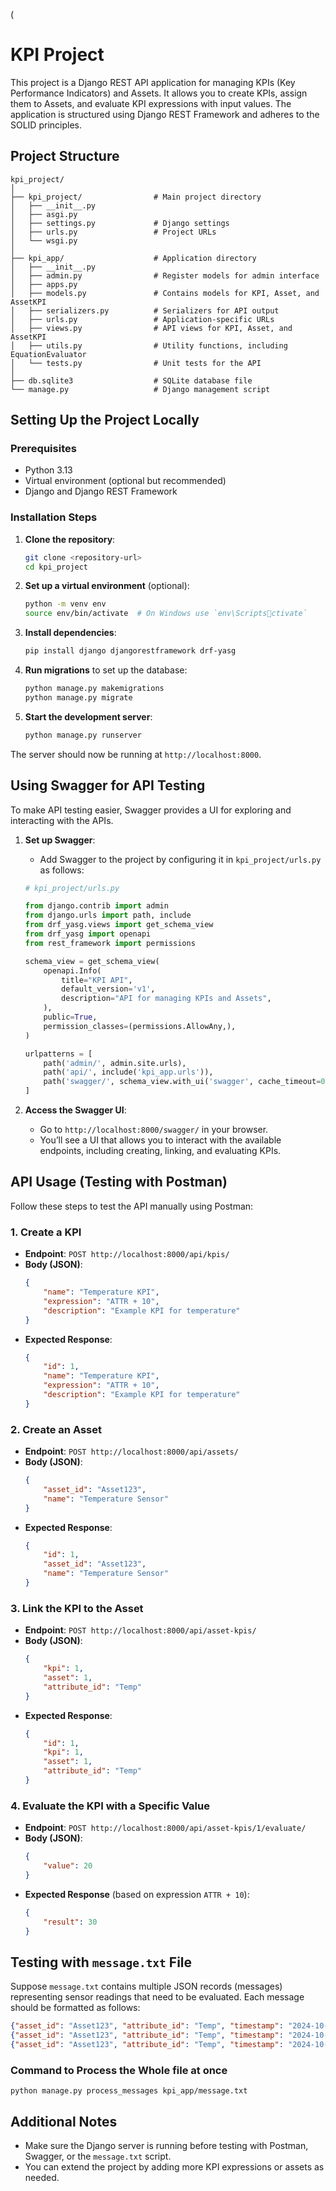 (
# KPI Project

This project is a Django REST API application for managing KPIs (Key Performance Indicators) and Assets. It allows you to create KPIs, assign them to Assets, and evaluate KPI expressions with input values. The application is structured using Django REST Framework and adheres to the SOLID principles.

## Project Structure

```
kpi_project/
│
├── kpi_project/                # Main project directory
│   ├── __init__.py
│   ├── asgi.py
│   ├── settings.py             # Django settings
│   ├── urls.py                 # Project URLs
│   └── wsgi.py
│
├── kpi_app/                    # Application directory
│   ├── __init__.py
│   ├── admin.py                # Register models for admin interface
│   ├── apps.py
│   ├── models.py               # Contains models for KPI, Asset, and AssetKPI
│   ├── serializers.py          # Serializers for API output
│   ├── urls.py                 # Application-specific URLs
│   ├── views.py                # API views for KPI, Asset, and AssetKPI
│   ├── utils.py                # Utility functions, including EquationEvaluator
│   └── tests.py                # Unit tests for the API
│
├── db.sqlite3                  # SQLite database file
└── manage.py                   # Django management script
```

## Setting Up the Project Locally

### Prerequisites

- Python 3.13
- Virtual environment (optional but recommended)
- Django and Django REST Framework

### Installation Steps

1. **Clone the repository**:
    ```bash
    git clone <repository-url>
    cd kpi_project
    ```

2. **Set up a virtual environment** (optional):
    ```bash
    python -m venv env
    source env/bin/activate  # On Windows use `env\Scriptsctivate`
    ```

3. **Install dependencies**:
    ```bash
    pip install django djangorestframework drf-yasg
    ```

4. **Run migrations** to set up the database:
    ```bash
    python manage.py makemigrations
    python manage.py migrate
    ```

5. **Start the development server**:
    ```bash
    python manage.py runserver
    ```

The server should now be running at `http://localhost:8000`.

## Using Swagger for API Testing

To make API testing easier, Swagger provides a UI for exploring and interacting with the APIs.

1. **Set up Swagger**:
    - Add Swagger to the project by configuring it in `kpi_project/urls.py` as follows:

    ```python
    # kpi_project/urls.py

    from django.contrib import admin
    from django.urls import path, include
    from drf_yasg.views import get_schema_view
    from drf_yasg import openapi
    from rest_framework import permissions

    schema_view = get_schema_view(
        openapi.Info(
            title="KPI API",
            default_version='v1',
            description="API for managing KPIs and Assets",
        ),
        public=True,
        permission_classes=(permissions.AllowAny,),
    )

    urlpatterns = [
        path('admin/', admin.site.urls),
        path('api/', include('kpi_app.urls')),
        path('swagger/', schema_view.with_ui('swagger', cache_timeout=0), name='schema-swagger-ui'),
    ]
    ```

2. **Access the Swagger UI**:
    - Go to `http://localhost:8000/swagger/` in your browser.
    - You’ll see a UI that allows you to interact with the available endpoints, including creating, linking, and evaluating KPIs.

## API Usage (Testing with Postman)

Follow these steps to test the API manually using Postman:

### 1. Create a KPI

- **Endpoint**: `POST http://localhost:8000/api/kpis/`
- **Body (JSON)**:
    ```json
    {
        "name": "Temperature KPI",
        "expression": "ATTR + 10",
        "description": "Example KPI for temperature"
    }
    ```
- **Expected Response**:
    ```json
    {
        "id": 1,
        "name": "Temperature KPI",
        "expression": "ATTR + 10",
        "description": "Example KPI for temperature"
    }
    ```

### 2. Create an Asset

- **Endpoint**: `POST http://localhost:8000/api/assets/`
- **Body (JSON)**:
    ```json
    {
        "asset_id": "Asset123",
        "name": "Temperature Sensor"
    }
    ```
- **Expected Response**:
    ```json
    {
        "id": 1,
        "asset_id": "Asset123",
        "name": "Temperature Sensor"
    }
    ```

### 3. Link the KPI to the Asset

- **Endpoint**: `POST http://localhost:8000/api/asset-kpis/`
- **Body (JSON)**:
    ```json
    {
        "kpi": 1,
        "asset": 1,
        "attribute_id": "Temp"
    }
    ```
- **Expected Response**:
    ```json
    {
        "id": 1,
        "kpi": 1,
        "asset": 1,
        "attribute_id": "Temp"
    }
    ```

### 4. Evaluate the KPI with a Specific Value

- **Endpoint**: `POST http://localhost:8000/api/asset-kpis/1/evaluate/`
- **Body (JSON)**:
    ```json
    {
        "value": 20
    }
    ```
- **Expected Response** (based on expression `ATTR + 10`):
    ```json
    {
        "result": 30
    }
    ```

## Testing with `message.txt` File

Suppose `message.txt` contains multiple JSON records (messages) representing sensor readings that need to be evaluated. Each message should be formatted as follows:

```json
{"asset_id": "Asset123", "attribute_id": "Temp", "timestamp": "2024-10-31T10:00:00Z", "value": "20"}
{"asset_id": "Asset123", "attribute_id": "Temp", "timestamp": "2024-10-31T10:05:00Z", "value": "30"}
{"asset_id": "Asset123", "attribute_id": "Temp", "timestamp": "2024-10-31T10:00:00Z", "value": "20"}
```

### Command to Process the Whole file at once
```
python manage.py process_messages kpi_app/message.txt
```

## Additional Notes

- Make sure the Django server is running before testing with Postman, Swagger, or the `message.txt` script.
- You can extend the project by adding more KPI expressions or assets as needed.
